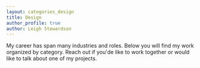 ```yaml
---
layout: categories_design
title: Design
author_profile: true
author: Leigh Stewardson
---
```


My career has span many industries and roles. Below you will find my work organized by category. Reach out if you'de like to work together or would like to talk about one of my projects.